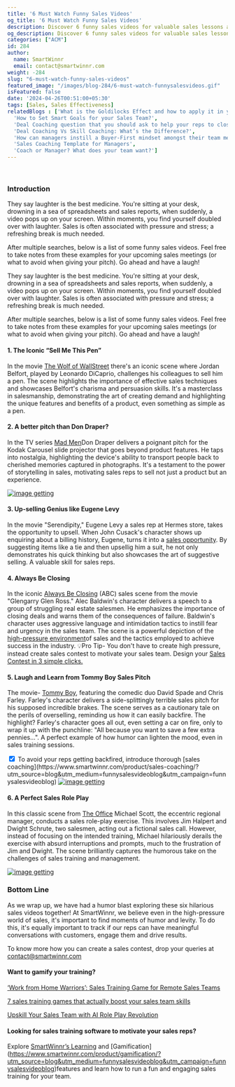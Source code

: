 ```yaml
---
title: '6 Must Watch Funny Sales Videos'
og_title: '6 Must Watch Funny Sales Videos'
description: Discover 6 funny sales videos for valuable sales lessons and laughs! Elevate your team's spirits and skills with humor-infused training. Laugh & learn now! 
og_description: Discover 6 funny sales videos for valuable sales lessons and laughs! Elevate your team's spirits and skills with humor-infused training. Laugh & learn now! 
categories: ["ACM"]
id: 284
author:
  name: SmartWinnr
  email: contact@smartwinnr.com
weight: -284
slug: "6-must-watch-funny-sales-videos"
featured_image: "/images/blog-284/6-must-watch-funnysalesvideos.gif"
isFeatured: false
date: '2024-04-26T00:51:00+05:30'
tags: [Sales, Sales Effectiveness]
relatedBlogs : ['What is the Goldilocks Effect and how to apply it in your business?',
  'How to Set Smart Goals for your Sales Team?',
  'Deal Coaching question that you should ask to help your reps to close more deals',
  'Deal Coaching Vs Skill Coaching: What’s the Difference?',
  'How can managers instill a Buyer-First mindset amongst their team members?',
  'Sales Coaching Template for Managers',
  'Coach or Manager? What does your team want?']
---
```


<br>

<h3 class="ml-bold-text ml-margin-top-bottom20">Introduction</h3>

They say laughter is the best medicine. You're sitting at your desk, drowning in a sea of spreadsheets and sales reports, when suddenly, a video pops up on your screen. Within moments, you find yourself doubled over with laughter. Sales is often associated with pressure and stress; a refreshing break is much needed.

After multiple searches, below is a list of some funny sales videos. Feel free to take notes from these examples for your upcoming sales meetings (or what to avoid when giving your pitch). Go ahead and have a laugh!


They say laughter is the best medicine. You're sitting at your desk, drowning in a sea of spreadsheets and sales reports, when suddenly, a video pops up on your screen. Within moments, you find yourself doubled over with laughter. Sales is often associated with pressure and stress; a refreshing break is much needed.

After multiple searches, below is a list of some funny sales videos. Feel free to take notes from these examples for your upcoming sales meetings (or what to avoid when giving your pitch). Go ahead and have a laugh!


#### **1. The Iconic “Sell Me This Pen”**

In the movie [The Wolf of WallStreet](https://www.youtube.com/watch?v=9UspZGJ-TrI)  there's an iconic scene where Jordan Belfort, played by Leonardo DiCaprio, challenges his colleagues to sell him a pen. The scene highlights the importance of effective sales techniques and showcases Belfort's charisma and persuasion skills. It's a masterclass in salesmanship, demonstrating the art of creating demand and highlighting the unique features and benefits of a product, even something as simple as a pen.

#### **2. A better pitch than Don Draper?**

In the TV series [Mad Men](https://www.youtube.com/watch?v=eRbEg5HosBo)Don Draper delivers a poignant pitch for the Kodak Carousel slide projector that goes beyond product features. He taps into nostalgia, highlighting the device's ability to transport people back to cherished memories captured in photographs. It's a testament to the power of storytelling in sales, motivating sales reps to sell not just a product but an experience.

<a href="https://tools.smartwinnr.com/?utm_source=blog&utm_medium=funnysalesvideos&utm_campaign=funnysalesvideos#/sales-contest-template/industry">
    <img src="/images/blog-284/sales_contest_templates.jpg" alt="image getting">
</a>


#### **3. Up-selling Genius like Eugene Levy**

In the movie "Serendipity," Eugene Levy a sales rep at Hermes store, takes the opportunity to upsell. When John Cusack's character shows up enquiring about a billing history, Eugene, turns it into a [sales opportunity](https://www.youtube.com/watch?v=kNepR8njvT8). By suggesting items like a tie and then upsellig him a suit, he not only demonstrates his quick thinking but also showcases the art of suggestive selling. A valuable skill for sales reps.

#### **4. Always Be Closing**

In the iconic [Always Be Closing](https://www.youtube.com/watch?v=w7y6EOGY87U) (ABC) sales scene from the movie "Glengarry Glen Ross." Alec Baldwin's character delivers a speech to a group of struggling real estate salesmen. He emphasizes the importance of closing deals and warns them of the consequences of failure. Baldwin's character uses aggressive language and intimidation tactics to instill fear and urgency in the sales team. The scene is a powerful depiction of the [high-pressure environment](https://www.smartwinnr.com/post/its-time-to-move-from-always-be-closing-to-always-be-helping/?utm_source=blog&utm_medium=funnysalesvideoblog&utm_campaign=funnysalesvideoblog)of sales and the tactics employed to achieve success in the industry. 💡Pro Tip- You don't have to create high pressure, instead create sales contest to motivate your sales team. Design your [Sales Contest in 3 simple clicks.](https://tools.smartwinnr.com/#/sales-contest-template/industry)

#### **5. Laugh and Learn from Tommy Boy Sales Pitch**

The movie- [Tommy Boy](https://www.youtube.com/watch?app=desktop&v=S2XvxDaIwCw&ab_channel=Movieclips), featuring the comedic duo David Spade and Chris Farley. Farley's character delivers a side-splittingly terrible sales pitch for his supposed incredible brakes. The scene serves as a cautionary tale on the perils of overselling, reminding us how it can easily backfire. The highlight? Farley's character goes all out, even setting a car on fire, only to wrap it up with the punchline: "All because you want to save a few extra pennies...". A perfect example of how humor can lighten the mood, even in sales training sessions.

<input type="checkbox" class="ml_checbox_input_sales" checked>
To avoid your reps getting backfired, introduce thorough [sales coaching](https://www.smartwinnr.com/product/sales-coaching/?utm_source=blog&utm_medium=funnysalesvideoblog&utm_campaign=funnysalesvideoblog)

<a href="https://media.giphy.com/media/v1.Y2lkPTc5MGI3NjExNnhqeDlicnNqaDNkNXZ2MmFhOWM3dG43dWE3NjVydHJ5aTA1MjdxdiZlcD12MV9pbnRlcm5hbF9naWZfYnlfaWQmY3Q9Zw/3otPopholSJNK9DCkU/giphy.gif">
    <img src="/images/blog-284/funnysalesgi.gif" alt="image getting">
</a>

#### **6. A Perfect Sales Role Play**

In this classic scene from [The Office](https://www.youtube.com/watch?v=1QQBB3cwNM0) Michael Scott, the eccentric regional manager, conducts a sales role-play exercise. This involves Jim Halpert and Dwight Schrute, two salesmen, acting out a fictional sales call. However, instead of focusing on the intended training, Michael hilariously derails the exercise with absurd interruptions and prompts, much to the frustration of Jim and Dwight. The scene brilliantly captures the humorous take on the challenges of sales training and management.

<a href="https://www.smartwinnr.com/request-demo/?utm_source=blog&utm_medium=funnysalesvideoblog&utm_campaign=funnysalesvideoblog">
    <img src="/images/blog-284/ai_sales_role_play.png" alt="image getting">
</a>

<h3 class="ml-bold-text ml-margin-top-bottom20">Bottom Line </h3>

As we wrap up, we have had a humor blast exploring these six hilarious sales videos together! At SmartWinnr, we believe even in the high-pressure world of sales, it's important to find moments of humor and levity. To do this, it's equally important to track if our reps can have meaningful conversations  with customers, engage them and drive results.

 <p>
  To know more how you can create a sales contest, drop your queries at <a href="mailto:contact@smartwinnr.com"><span>contact@smartwinnr.com</span></a>
</p>

#### **Want to gamify your training?**

<a href="https://smartwinnr.com/post/how-to-convert-a-powerpoint-presentation-into-microlearning-content/" target="_blank" class="">‘Work from Home Warriors’: Sales Training Game for Remote Sales Teams </a>

<a href="https://www.smartwinnr.com/post/7-sales-training-games-that-actually-boost-your-sales-teams-skills/?utm_source=blog&utm_medium=funnysalesvideoblog&utm_campaign=funnysalesvideoblog" target="_blank" class="">7 sales training games that actually boost your sales team skills </a>
<br>

<a href="https://www.smartwinnr.com/post/upskill-your-sales-team-with-ai-role-play-revolution/?utm_source=blog&utm_medium=funnysalesvideoblog&utm_campaign=funnysalesvideoblog" target="_blank" class="">Upskill Your Sales Team with AI Role Play Revolution </a>
   
#### **Looking for sales training software to motivate your sales reps?**

Explore [SmartWinnr’s Learning](https://www.smartwinnr.com/product/targeted-learning/?utm_source=blog&utm_medium=funnysalesvideoblog&utm_campaign=funnysalesvideoblog) and [Gamification] (https://www.smartwinnr.com/product/gamification/?utm_source=blog&utm_medium=funnysalesvideoblog&utm_campaign=funnysalesvideoblog)features and learn how to run a fun and engaging sales training for your team.



